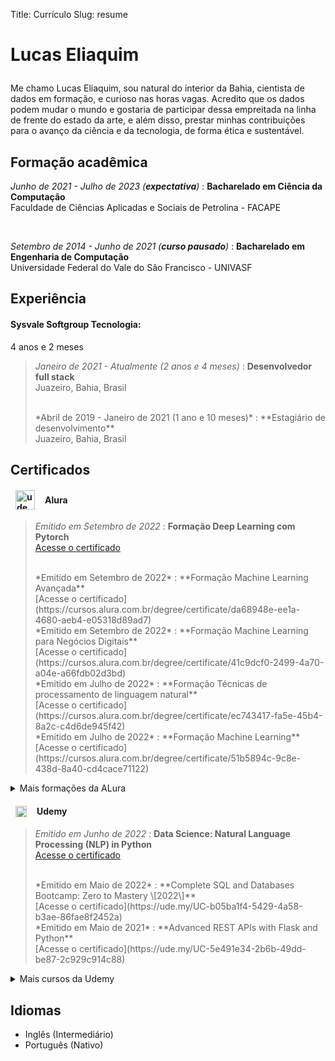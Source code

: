 Title: Currículo
Slug: resume

<h1 style="font-size:2em; margin-bottom: 1em;">Lucas Eliaquim</h1>

Me chamo Lucas Eliaquim, sou natural do interior da Bahia, cientista de dados
em formação, e curioso nas horas vagas. Acredito que os dados podem mudar o
mundo e gostaria de participar dessa empreitada na linha de frente do estado
da arte, e além disso, prestar minhas contribuições para o avanço da ciência e
da tecnologia, de forma ética e sustentável.

Formação acadêmica
---

*Junho de 2021 - Julho de 2023 (**expectativa**)*
:   **Bacharelado em Ciência da Computação**<br>
Faculdade de Ciências Aplicadas e Sociais de Petrolina - FACAPE

<br>

*Setembro de 2014 - Junho de 2021 (**curso pausado**)*
:   **Bacharelado em Engenharia de Computação**<br>
Universidade Federal do Vale do São Francisco - UNIVASF

Experiência
---

#### Sysvale Softgroup Tecnologia:

4 anos e 2 meses

> *Janeiro de 2021 - Atualmente (2 anos e 4 meses)*
> :   **Desenvolvedor full stack**<br>
> Juazeiro, Bahia, Brasil
>
> <br>
> *Abril de 2019 - Janeiro de 2021 (1 ano e 10 meses)*
> :   **Estagiário de desenvolvimento**<br>
> Juazeiro, Bahia, Brasil


Certificados
---

<h4 style="display: flex; align-items: center; margin-left: 8px">
    <img src="/images/alura-logo.jpeg" alt="udemy logo" width="31" style="display: inline-block; margin-right: 16px; margin-left: 0px"/>
    Alura
</h4>


> *Emitido em Setembro de 2022*
> :   **Formação Deep Learning com Pytorch**<br>
> [Acesse o certificado](https://cursos.alura.com.br/degree/certificate/369d77ab-261b-4585-883b-84db5a6ef5cf)
>
> <br>
> *Emitido em Setembro de 2022*
> :   **Formação Machine Learning Avançada**<br>
> [Acesse o certificado](https://cursos.alura.com.br/degree/certificate/da68948e-ee1a-4680-aeb4-e05318d89ad7)
>
> <br>
> *Emitido em Setembro de 2022*
> :   **Formação Machine Learning para Negócios Digitais**<br>
> [Acesse o certificado](https://cursos.alura.com.br/degree/certificate/41c9dcf0-2499-4a70-a04e-a66fdb02d3bd)
>
> <br>
> *Emitido em Julho de 2022*
> :   **Formação Técnicas de processamento de linguagem natural**<br>
> [Acesse o certificado](https://cursos.alura.com.br/degree/certificate/ec743417-fa5e-45b4-8a2c-c4d6de945f42)
>
> <br>
> *Emitido em Julho de 2022*
> :   **Formação Machine Learning**<br>
> [Acesse o certificado](https://cursos.alura.com.br/degree/certificate/51b5894c-9c8e-438d-8a40-cd4cace71122)
>
> <br>

<details>
    <summary>Mais formações da ALura</summary>

    <blockquote>
        <dt><em>Emitido em Junho de 2022</em></dt>
        <dd><strong>Formação Engenharia de software</strong><br>
            <a href="https://cursos.alura.com.br/degree/certificate/64592457-0c0d-4571-bcc4-788405e65391">Acesse o certificado</a>
        </dd>
        <dt><br></dt>
    </blockquote>
</details>

<h4 style="display: flex; align-items: center; margin-left: 8px">
    <img src="/images/udemy-logo.png" alt="udemy logo" width="18" style="display: inline-block; margin-right: 16px; margin-left: 0px"/>
    Udemy
</h4>

> *Emitido em Junho de 2022*
> :   **Data Science: Natural Language Processing (NLP) in Python**<br>
> [Acesse o certificado](https://ude.my/UC-a58f71a0-70ea-4929-9540-065137b6fb5a)
>
> <br>
> *Emitido em Maio de 2022*
> :   **Complete SQL and Databases Bootcamp: Zero to Mastery \[2022\]**<br>
> [Acesse o certificado](https://ude.my/UC-b05ba1f4-5429-4a58-b3ae-86fae8f2452a)
>
> <br>
> *Emitido em Maio de 2021*
> :   **Advanced REST APIs with Flask and Python**<br>
> [Acesse o certificado](https://ude.my/UC-5e491e34-2b6b-49dd-be87-2c929c914c88)
>
> <br>

<details>
    <summary>Mais cursos da Udemy</summary>

    <blockquote>
        <dt><em>Emitido em Abril de 2021</em></dt>
        <dd><strong>R Programming A-Z™: R For Data Science With Real Exercises!</strong><br>
            <a href="http://ude.my/UC-d36f9053-3c59-4d1b-9fa2-7439db63e3ef">Acesse o certificado</a>
        </dd>
        <dt><br></dt>

        <dt><em>Emitido em Março de 2021</em></dt>
        <dd><strong>REST APIs with Flask and Python</strong><br>
            <a href="http://ude.my/UC-ddc53ede-360c-42d5-af7f-3a8ef2506fa8">Acesse o certificado</a>
        </dd>
        <dt><br></dt>
    </blockquote>
</details>

Idiomas
---

* Inglês (Intermediário)
* Português (Nativo)
